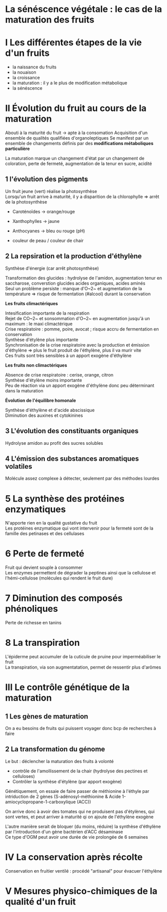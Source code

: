 # La sénéscence végétale : le cas de la maturation des fruits

# I Les différentes étapes de la vie d'un fruits

- la naissance du fruits
- la nouaison
- la croissance
- la maturation : il y a le plus de modification métabolique
- la sénéscence

# II Évolution du fruit au cours de la maturation

Abouti à la maturité du fruit -> apte à la consomation
Acquisition d'un ensemble de qualités qualifiées d'organoleptiques
Se manifest par un ensemble de changements définis par des **modifications métaboliques particulière**

La maturation marque un changement d'état par un changement de coloration, perte de fermeté, augmentation de la tenur en sucre, acidité  

## 1 l'évolution des pigments

Un fruit jeune (vert) réalise la photosynthèse  
Lorsqu'un fruit arrive à maturité, il y a disparition de la chlorophylle => arrêt de la photosynthèse  

- Caroténoïdes -> orange/rouge  
- Xanthophylles -> jaune  
- Anthocyanes -> bleu ou rouge (pH)  

- couleur de peau / couleur de chair  

## 2 La repsiration et la production d'éthylène  

Synthèse d'énergie (car arrêt photosynthèse)  

Transformation des glucides : hydrolyse de l'amidon, augmentation tenur en saccharose, converstion glucides acides organiques, acides aminés  
Seul un problème persiste : manque d'O~2~ et augmentation de la température => risque de fermentation (#alcool) durant la conservation  

**Les fruits climactériques**  

Intesification importante de la respiration  
Rejet de CO~2~ et sonsommation d'O~2~ en augmentation jusqu'à un maximum : le maxi climactérique  
Crise respiratoire : pomme, poire, avocat ; risque accru de fermentation en conservation  
Synthèse d'étylène plus importante  
Synchronisation de la crise respiratoire avec la production et émission d'éthylène => plus le fruit produit de l'éthylène, plus il va murir vite  
Ces fruits sont très sensibles à un apport exogène d'éthylène  

**Les fruits non climactériques**   

Absence de crise respiratoire : cerise, orange, citron  
Synthèse d'étylène moins importante  
Peu de réaction via un apport exogène d'éthylène donc peu déterminant dans la maturation  

**Évolution de l'équilibre homonale**  

Synthèse d'éthylène et d'acide abscissique  
Diminution des auxines et cytokinines  

## 3 L'évolution des constituants organiques  

Hydrolyse amidon au profit des sucres solubles  

## 4 L'émission des substances aromatiques volatiles

Molécule assez complexe à détecter, seulement par des méthodes lourdes  

# 5 La synthèse des protéines enzymatiques  

N'apporte rien en la qualité gustative du fruit  
Les protéines enzymatique qui vont intervenir pour la fermeté sont de la famille des petinases et des cellulases  

# 6 Perte de fermeté  

Fruit qui devient souple à consommer   
Les enzymes permettent de dégrader la peptines ainsi que la cellulose et l'hémi-cellulose (molécules qui rendent le fruit dure)

# 7 Diminution des composés phénoliques

Perte de richesse en tanins  

# 8 La transpiration

L'épiderme peut accumuler de la cuticule de pruine pour imperméabiliser le fruit    
La transpiration, via son augmentatation, permet de ressentir plus d'arômes  

# III Le contrôle génétique de la maturation

## 1 Les gènes de maturation

On a eu besoins de fruits qui puissent voyager donc bcp de recherches à faire  

## 2 La transformation du génome 

Le but : déclencher la maturation des fruits à volonté  

- contrôle de l'amollissement de la chair (hydrolyse des pectines et celluloses)  
- Contrôler la synthèse d'étylène (par apport exogène)  

Génétiquement, on essaie de faire passer de méthionine à l'éthyle par intriduction de 2 gènes (S-adénosyl-méthionine & Acide 1-amiocyclopropane-1-carboxylique (ACC))  

On arrive donc à avoir des tomates qui ne produisent pas d'étylènes, qui sont vertes, et peut arriver à maturité qi on ajoute de l'éthylène exogène  

L'autre manière serait de bloquer (du moins, réduire) la synthèse d'éthylène par l'introduction d'un gène bactérien d'ACC désaminase  
Ce type d'OGM peut avoir une durée de vie prolongée de 6 semaines  

# IV La conservation après récolte

Conservation en fruitier ventilé : procédé "artisanal" pour évacuer l'éthylène  

# V Mesures physico-chimiques de la qualité d'un fruit
